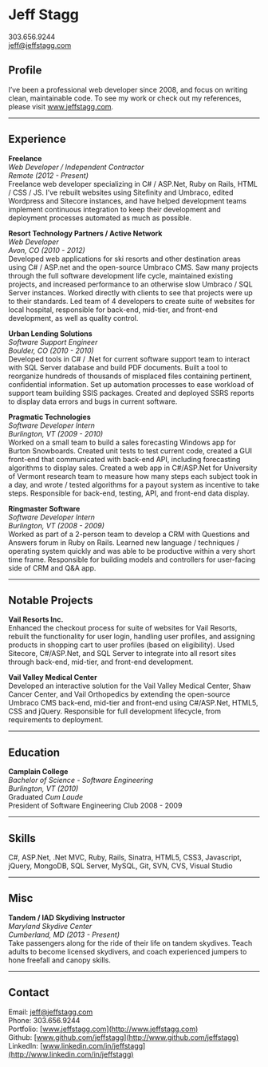
# Jeff Stagg  
303.656.9244  
jeff@jeffstagg.com

## Profile

I’ve been a professional web developer since 2008, and focus on writing clean, maintainable code. To see my work or check out my references, please visit www.jeffstagg.com.

------

## Experience

**Freelance**   
*Web Developer / Independent Contractor*  
*Remote (2012 - Present)*  
Freelance web developer specializing in C# / ASP.Net, Ruby on Rails, HTML / CSS / JS. I’ve rebuilt websites using Sitefinity and Umbraco, edited Wordpress and Sitecore instances, and have helped development teams implement continuous integration to keep their development and deployment processes automated as much as possible.

**Resort Technology Partners / Active Network**  
*Web Developer*  
*Avon, CO (2010 - 2012)*  
Developed web applications for ski resorts and other destination areas using C# / ASP.net and the open-source Umbraco CMS. Saw many projects through the full software development life cycle, maintained existing projects, and increased performance to an otherwise slow Umbraco / SQL Server instances. Worked directly with clients to see that projects were up to their standards. Led team of 4 developers to create suite of websites for local hospital, responsible for back-end, mid-tier, and front-end development, as well as quality control.

**Urban Lending Solutions**  
*Software Support Engineer*  
*Boulder, CO (2010 - 2010)*    
Developed tools in C# / .Net for current software support team to interact with SQL Server database and build PDF documents. Built a tool to reorganize hundreds of thousands of misplaced files containing pertinent, confidential information. Set up automation processes to ease workload of support team building SSIS packages. Created and deployed SSRS reports to display data errors and bugs in current software.

**Pragmatic Technologies**     
*Software Developer Intern*  
*Burlington, VT (2009 - 2010)*  
Worked on a small team to build a sales forecasting Windows app for Burton Snowboards. Created unit tests to test current code, created a GUI front-end that communicated with back-end API, including forecasting algorithms to display sales. Created a web app in C#/ASP.Net for University of Vermont research team to measure how many steps each subject took in a day, and wrote / tested algorithms for a payout system as incentive to take steps. Responsible for back-end, testing, API, and front-end data display.

**Ringmaster Software**    
*Software Developer Intern*  
*Burlington, VT (2008 - 2009)*  
Worked as part of a 2-person team to develop a CRM with Questions and Answers forum in Ruby on Rails. Learned new language / techniques / operating system quickly and was able to be productive within a very short time frame. Responsible for building models and controllers for user-facing side of CRM and Q&A app.

-------

## Notable Projects
**Vail Resorts Inc.**  
Enhanced the checkout process for suite of websites for Vail Resorts, rebuilt the functionality for user login, handling user profiles, and assigning products in shopping cart to user profiles (based on eligibility). Used Sitecore, C#/ASP.Net, and SQL Server to integrate into all resort sites through back-end, mid-tier, and front-end development.

**Vail Valley Medical Center**  
Developed an interactive solution for the Vail Valley Medical Center, Shaw Cancer Center, and Vail Orthopedics by extending the open-source Umbraco CMS back-end, mid-tier and front-end using C#/ASP.Net, HTML5, CSS and jQuery. Responsible for full development lifecycle, from requirements to deployment.

--------

## Education
**Camplain College**  
*Bachelor of Science - Software Engineering*  
*Burlington, VT (2010)*  
Graduated *Cum Laude*  
President of Software Engineering Club 2008 - 2009

-------

## Skills

C#, ASP.Net, .Net MVC, Ruby, Rails, Sinatra, 
HTML5, CSS3, Javascript, jQuery, 
MongoDB, SQL Server, MySQL, Git, SVN, CVS, 
Visual Studio

-------

## Misc

**Tandem / IAD Skydiving Instructor**  
*Maryland Skydive Center*  
*Cumberland, MD (2013 - Present)*  
Take passengers along for the ride of their life on tandem skydives. Teach adults to become licensed skydivers, and coach experienced jumpers to hone freefall and canopy skills.

-------

## Contact

Email: [jeff@jeffstagg.com](jeff@jeffstagg.com)  
Phone: 303.656.9244  
Portfolio: [www.jeffstagg.com](http://www.jeffstagg.com)  
Github: [www.github.com/jeffstagg](http://www.github.com/jeffstagg)  
LinkedIn: [www.linkedin.com/in/jeffstagg](http://www.linkedin.com/in/jeffstagg)  